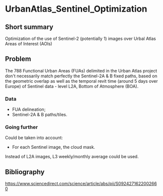 # UrbanAtlas_Sentinel_Optimization

## Short summary

Optimization of the use of Sentinel-2 (potentially 1) images over Urbal Atlas Areas of Interest (AOIs)

## Problem

The 788 Functional Urban Areas (FUAs) delimited in the Urban Atlas project don't necessarily match perfectly the Sentinel-2A & B fixed paths, based on
the geometric overlap as well as the temporal revit time (around 5 days over Europe) of Sentinel data - level L2A, Bottom of Atmosphere (BOA).

### Data

- FUA delineation;
- Sentinel-2A & B paths/tiles.

### Going further

Could be taken into account:
- For each Sentinel image, the cloud mask.

Instead of L2A images, L3 weekly/monthly average could be used. 


## Bibliography

https://www.sciencedirect.com/science/article/abs/pii/S0924271622002660
